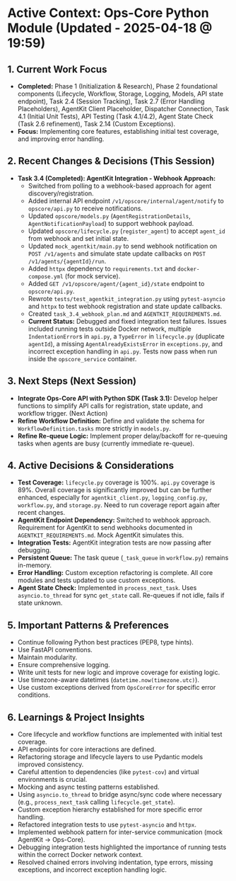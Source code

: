 # Active Context: Ops-Core Python Module (Updated - 2025-04-18 @ 19:59)

## 1. Current Work Focus
- **Completed:** Phase 1 (Initialization & Research), Phase 2 foundational components (Lifecycle, Workflow, Storage, Logging, Models, API state endpoint), Task 2.4 (Session Tracking), Task 2.7 (Error Handling Placeholders), AgentKit Client Placeholder, Dispatcher Connection, Task 4.1 (Initial Unit Tests), API Testing (Task 4.1/4.2), Agent State Check (Task 2.6 refinement), Task 2.14 (Custom Exceptions).
- **Focus:** Implementing core features, establishing initial test coverage, and improving error handling.

## 2. Recent Changes & Decisions (This Session)
- **Task 3.4 (Completed): AgentKit Integration - Webhook Approach:**
   - Switched from polling to a webhook-based approach for agent discovery/registration.
   - Added internal API endpoint `/v1/opscore/internal/agent/notify` to `opscore/api.py` to receive notifications.
   - Updated `opscore/models.py` (`AgentRegistrationDetails`, `AgentNotificationPayload`) to support webhook payload.
   - Updated `opscore/lifecycle.py` (`register_agent`) to accept `agent_id` from webhook and set initial state.
   - Updated `mock_agentkit/main.py` to send webhook notification on `POST /v1/agents` and simulate state update callbacks on `POST /v1/agents/{agentId}/run`.
   - Added `httpx` dependency to `requirements.txt` and `docker-compose.yml` (for mock service).
   - Added `GET /v1/opscore/agent/{agent_id}/state` endpoint to `opscore/api.py`.
   - Rewrote `tests/test_agentkit_integration.py` using `pytest-asyncio` and `httpx` to test webhook registration and state update callbacks.
   - Created `task_3.4_webhook_plan.md` and `AGENTKIT_REQUIREMENTS.md`.
   - **Current Status:** Debugged and fixed integration test failures. Issues included running tests outside Docker network, multiple `IndentationError`s in `api.py`, a `TypeError` in `lifecycle.py` (duplicate `agentId`), a missing `AgentAlreadyExistsError` in `exceptions.py`, and incorrect exception handling in `api.py`. Tests now pass when run inside the `opscore_service` container.

## 3. Next Steps (Next Session)
- **Integrate Ops-Core API with Python SDK (Task 3.1):** Develop helper functions to simplify API calls for registration, state update, and workflow trigger. (Next Action)
- **Refine Workflow Definition:** Define and validate the schema for `WorkflowDefinition.tasks` more strictly in `models.py`.
- **Refine Re-queue Logic:** Implement proper delay/backoff for re-queuing tasks when agents are busy (currently immediate re-queue).

## 4. Active Decisions & Considerations
- **Test Coverage:** `lifecycle.py` coverage is 100%. `api.py` coverage is 89%. Overall coverage is significantly improved but can be further enhanced, especially for `agentkit_client.py`, `logging_config.py`, `workflow.py`, and `storage.py`. Need to run coverage report again after recent changes.
- **AgentKit Endpoint Dependency:** Switched to webhook approach. Requirement for AgentKit to send webhooks documented in `AGENTKIT_REQUIREMENTS.md`. Mock AgentKit simulates this.
- **Integration Tests:** AgentKit integration tests are now passing after debugging.
- **Persistent Queue:** The task queue (`_task_queue` in `workflow.py`) remains in-memory.
- **Error Handling:** Custom exception refactoring is complete. All core modules and tests updated to use custom exceptions.
- **Agent State Check:** Implemented in `process_next_task`. Uses `asyncio.to_thread` for sync `get_state` call. Re-queues if not idle, fails if state unknown.

## 5. Important Patterns & Preferences
- Continue following Python best practices (PEP8, type hints).
- Use FastAPI conventions.
- Maintain modularity.
- Ensure comprehensive logging.
- Write unit tests for new logic and improve coverage for existing logic.
- Use timezone-aware datetimes (`datetime.now(timezone.utc)`).
- Use custom exceptions derived from `OpsCoreError` for specific error conditions.

## 6. Learnings & Project Insights
- Core lifecycle and workflow functions are implemented with initial test coverage.
- API endpoints for core interactions are defined.
- Refactoring storage and lifecycle layers to use Pydantic models improved consistency.
- Careful attention to dependencies (like `pytest-cov`) and virtual environments is crucial.
- Mocking and async testing patterns established.
- Using `asyncio.to_thread` to bridge async/sync code where necessary (e.g., `process_next_task` calling `lifecycle.get_state`).
- Custom exception hierarchy established for more specific error handling.
- Refactored integration tests to use `pytest-asyncio` and `httpx`.
- Implemented webhook pattern for inter-service communication (mock AgentKit -> Ops-Core).
- Debugging integration tests highlighted the importance of running tests within the correct Docker network context.
- Resolved chained errors involving indentation, type errors, missing exceptions, and incorrect exception handling logic.